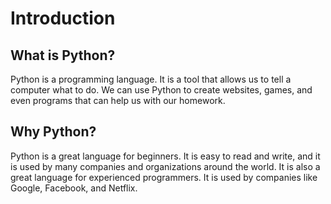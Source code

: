 # Introduction

## What is Python?

Python is a programming language. It is a tool that allows us to tell a computer what to do. We can use Python to create websites, games, and even programs that can help us with our homework.

## Why Python?

Python is a great language for beginners. It is easy to read and write, and it is used by many companies and organizations around the world. It is also a great language for experienced programmers. It is used by companies like Google, Facebook, and Netflix.
